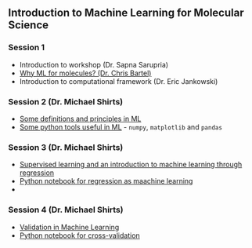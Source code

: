 ## Introduction to Machine Learning for Molecular Science

### Session 1
* Introduction to workshop (Dr. Sapna Sarupria)
* [Why ML for molecules? (Dr. Chris Bartel)](Day_1/230710_bartel_ML-intro_after.pdf)
* Introduction to computational framework (Dr. Eric Jankowski)

### Session 2 (Dr. Michael Shirts)
* [Some definitions and principles in ML](Session2_Definitions.pdf)
* [Some python tools useful in ML](Some_Python_Tools.ipynb) - `numpy`, `matplotlib` and `pandas`

### Session 3 (Dr. Michael Shirts)
* [Supervised learning and an introduction to machine learning through regression](Session3_4_Regression.pdf)
* [Python notebook for regression as maachine learning](Regression_As_ML.ipynb)
* 
### Session 4 (Dr. Michael Shirts)
* [Validation in Machine Learning](Session4_Validation.pdf)
* [Python notebook for cross-validation](Validation.ipynb)
